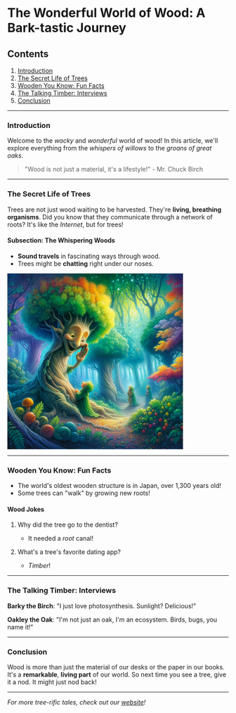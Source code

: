 # The Wonderful World of Wood: A Bark-tastic Journey

## **Contents**
1. [Introduction](#introduction)
2. [The Secret Life of Trees](#the-secret-life-of-trees)
3. [Wooden You Know: Fun Facts](#wooden-you-know-fun-facts)
4. [The Talking Timber: Interviews](#the-talking-timber-interviews)
5. [Conclusion](#conclusion)

---

### **Introduction**

Welcome to the _wacky_ and _wonderful_ world of wood! In this article, we'll explore everything from the *whispers of willows* to the *groans of great oaks*.

> "Wood is not just a material, it's a lifestyle!" - Mr. Chuck Birch

---

### **The Secret Life of Trees**

Trees are not just wood waiting to be harvested. They're **living, breathing organisms**. Did you know that they communicate through a network of roots? It's like the *Internet*, but for trees!

#### **Subsection: The Whispering Woods**
- **Sound travels** in fascinating ways through wood.
- Trees might be **chatting** right under our noses.

<img src="/assets/images/whispering_tree.png" alt="Whispering Tree" style="max-height:400px; display:block;">

---

### **Wooden You Know: Fun Facts**

- The world's oldest wooden structure is in Japan, over 1,300 years old!
- Some trees can "walk" by growing new roots!

#### **Wood Jokes**

1. Why did the tree go to the dentist? 
   - It needed a *root* canal!

2. What's a tree's favorite dating app?
   - *Timber*!

---

### **The Talking Timber: Interviews**

**Barky the Birch**: "I just love photosynthesis. Sunlight? Delicious!"

**Oakley the Oak**: "I'm not just an oak, I'm an ecosystem. Birds, bugs, you name it!"

---

### **Conclusion**

Wood is more than just the material of our desks or the paper in our books. It's a **remarkable**, **living part** of our world. So next time you see a tree, give it a nod. It might just nod back!

---

*For more tree-rific tales, check out our [website](https://diogoaguiar.pt)!*
